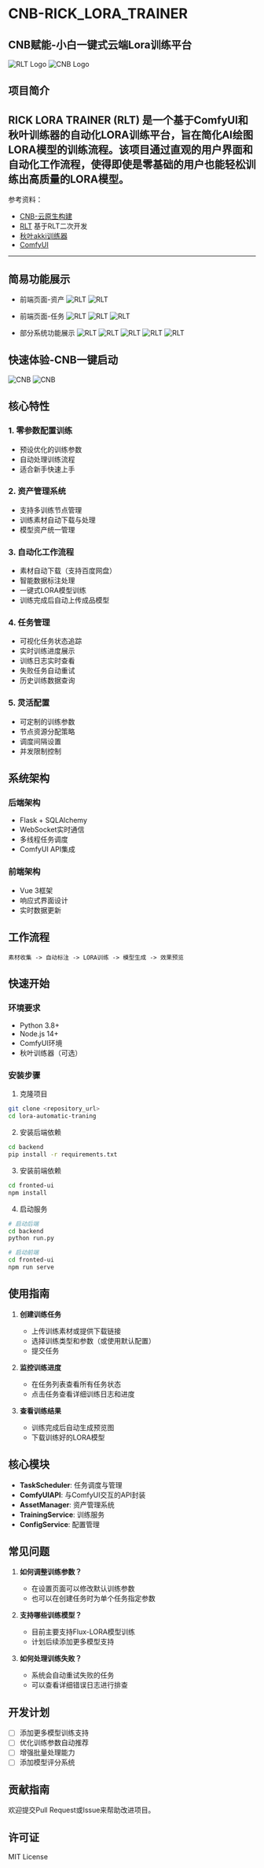 # CNB-RICK_LORA_TRAINER
## CNB赋能-小白一键式云端Lora训练平台
![RLT Logo](docs/favicon.ico)
![CNB Logo](docs/云原生构建.png)
## 项目简介

RICK LORA TRAINER (RLT) 是一个基于ComfyUI和秋叶训练器的自动化LORA训练平台，旨在简化AI绘图LORA模型的训练流程。该项目通过直观的用户界面和自动化工作流程，使得即使是零基础的用户也能轻松训练出高质量的LORA模型。
---
参考资料：
- [CNB-云原生构建](https;//cnb.cool)
- [RLT](https://github.com/SmartRick/RLT)  基于RLT二次开发
- [秋叶akki训练器](https://github.com/Akegarasu/lora-scripts)
- [ComfyUI](https://github.com/comfyanonymous/ComfyUI)
---
## 简易功能展示
- 前端页面-资产
![RLT](docs/资产管理-本地资产说明.png)
![RLT](docs/资产管理-新建资产说明.png)

- 前端页面-任务
![RLT](docs/任务管理-新建任务按钮.png)
![RLT](docs/任务管理-查看详情.png)
![RLT](docs/任务管理-训练详情.png)

- 部分系统功能展示
![RLT](docs/系统设置-系统配置.png)
![RLT](docs/系统设置-标记配置.png)
![RLT](docs/翻译配置-谷歌.png)
![RLT](docs/训练配置-1.png)
![RLT](docs/训练配置-2.png)

## 快速体验-CNB一键启动
![CNB](docs/CNB-仓库主页.png)
![CNB](docs/有问题提issue.png)


## 核心特性

### 1. 零参数配置训练
- 预设优化的训练参数
- 自动处理训练流程
- 适合新手快速上手

### 2. 资产管理系统
- 支持多训练节点管理
- 训练素材自动下载与处理
- 模型资产统一管理

### 3. 自动化工作流程
- 素材自动下载（支持百度网盘）
- 智能数据标注处理
- 一键式LORA模型训练
- 训练完成后自动上传成品模型

### 4. 任务管理
- 可视化任务状态追踪
- 实时训练进度展示
- 训练日志实时查看
- 失败任务自动重试
- 历史训练数据查询

### 5. 灵活配置
- 可定制的训练参数
- 节点资源分配策略
- 调度间隔设置
- 并发限制控制

## 系统架构

### 后端架构
- Flask + SQLAlchemy
- WebSocket实时通信
- 多线程任务调度
- ComfyUI API集成

### 前端架构
- Vue 3框架
- 响应式界面设计
- 实时数据更新

## 工作流程

```
素材收集 -> 自动标注 -> LORA训练 -> 模型生成 -> 效果预览
```

## 快速开始

### 环境要求
- Python 3.8+
- Node.js 14+
- ComfyUI环境
- 秋叶训练器（可选）

### 安装步骤

1. 克隆项目
```bash
git clone <repository_url>
cd lora-automatic-traning
```

2. 安装后端依赖
```bash
cd backend
pip install -r requirements.txt
```

3. 安装前端依赖
```bash
cd fronted-ui
npm install
```

4. 启动服务
```bash
# 启动后端
cd backend
python run.py

# 启动前端
cd fronted-ui
npm run serve
```

## 使用指南

1. **创建训练任务**
   - 上传训练素材或提供下载链接
   - 选择训练类型和参数（或使用默认配置）
   - 提交任务

2. **监控训练进度**
   - 在任务列表查看所有任务状态
   - 点击任务查看详细训练日志和进度

3. **查看训练结果**
   - 训练完成后自动生成预览图
   - 下载训练好的LORA模型

## 核心模块

- **TaskScheduler**: 任务调度与管理
- **ComfyUIAPI**: 与ComfyUI交互的API封装
- **AssetManager**: 资产管理系统
- **TrainingService**: 训练服务
- **ConfigService**: 配置管理

## 常见问题

1. **如何调整训练参数？**
   - 在设置页面可以修改默认训练参数
   - 也可以在创建任务时为单个任务指定参数

2. **支持哪些训练模型？**
   - 目前主要支持Flux-LORA模型训练
   - 计划后续添加更多模型支持

3. **如何处理训练失败？**
   - 系统会自动重试失败的任务
   - 可以查看详细错误日志进行排查

## 开发计划

- [ ] 添加更多模型训练支持
- [ ] 优化训练参数自动推荐
- [ ] 增强批量处理能力
- [ ] 添加模型评分系统

## 贡献指南

欢迎提交Pull Request或Issue来帮助改进项目。

## 许可证

MIT License